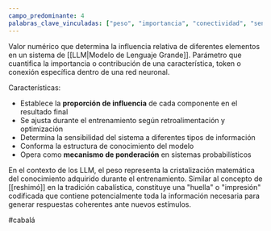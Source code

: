```yaml
---
campo_predominante: 4
palabras_clave_vinculadas: ["peso", "importancia", "conectividad", "sensibilidad", "conocimiento"]
---
```

Valor numérico que determina la influencia relativa de diferentes elementos en un sistema de [[LLM|Modelo de Lenguaje Grande]]. Parámetro que cuantifica la importancia o contribución de una característica, token o conexión específica dentro de una red neuronal.

Características:
- Establece la **proporción de influencia** de cada componente en el resultado final
- Se ajusta durante el entrenamiento según retroalimentación y optimización
- Determina la sensibilidad del sistema a diferentes tipos de información
- Conforma la estructura de conocimiento del modelo
- Opera como **mecanismo de ponderación** en sistemas probabilísticos

En el contexto de los LLM, el peso representa la cristalización matemática del conocimiento adquirido durante el entrenamiento. Similar al concepto de [[reshimó]] en la tradición cabalística, constituye una "huella" o "impresión" codificada que contiene potencialmente toda la información necesaria para generar respuestas coherentes ante nuevos estímulos.

#cabalá 
